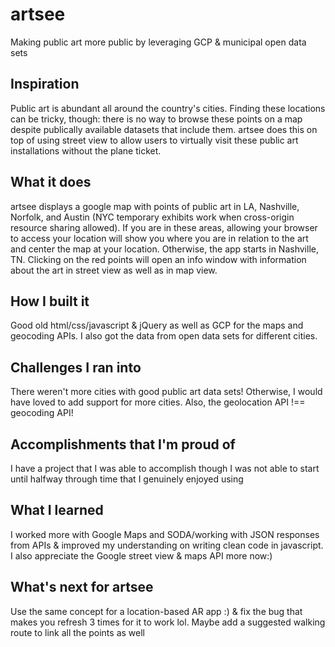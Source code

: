 # artsee
Making public art more public by leveraging GCP & municipal open data sets

## Inspiration
Public art is abundant all around the country's cities. Finding these locations can be tricky, though: there is no way to browse these points on a map despite publically available datasets that include them. artsee does this on top of using street view to allow users to virtually visit these public art installations without the plane ticket.

## What it does
artsee displays a google map with points of public art in LA, Nashville, Norfolk, and Austin (NYC temporary exhibits work when cross-origin resource sharing allowed). If you are in these areas, allowing your browser to access your location will show you where you are in relation to the art and center the map at your location. Otherwise, the app starts in Nashville, TN. Clicking on the red points will open an info window with information about the art in street view as well as in map view.

## How I built it
Good old html/css/javascript & jQuery as well as GCP for the maps and geocoding APIs. I also got the data from open data sets for different cities.

## Challenges I ran into
There weren't more cities with good public art data sets! Otherwise, I would have loved to add support for more cities. Also, the geolocation API !== geocoding API!

## Accomplishments that I'm proud of
I have a project that I was able to accomplish though I was not able to start until halfway through time that I genuinely enjoyed using 

## What I learned
I worked more with Google Maps and SODA/working with JSON responses from APIs & improved my understanding on writing clean code in javascript. I also appreciate the Google street view & maps API more now:) 

## What's next for artsee
Use the same concept for a location-based AR app :) & fix the bug that makes you refresh 3 times for it to work lol. Maybe add a suggested walking route to link all the points as well 
